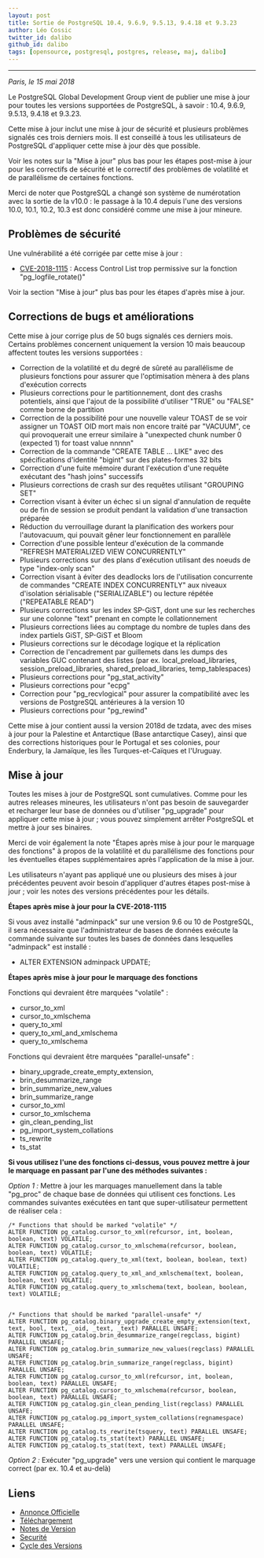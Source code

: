 ```yaml
---
layout: post
title: Sortie de PostgreSQL 10.4, 9.6.9, 9.5.13, 9.4.18 et 9.3.23
author: Léo Cossic
twitter_id: dalibo
github_id: dalibo
tags: [opensource, postgresql, postgres, release, maj, dalibo]
---
```


---

*Paris, le 15 mai 2018*



Le PostgreSQL Global Development Group vient de publier une mise à jour pour toutes les versions supportées de PostgreSQL, à savoir : 10.4, 9.6.9, 9.5.13, 9.4.18 et 9.3.23.

<!--MORE-->

Cette mise à jour inclut une mise à jour de sécurité et plusieurs problèmes signalés ces trois derniers mois.
Il est conseillé à tous les utilisateurs de PostgreSQL d'appliquer cette mise à jour dès que possible.

Voir les notes sur la "Mise à jour" plus bas pour les étapes post-mise à jour pour les correctifs de sécurité et le correctif des problèmes de volatilité et de parallélisme de certaines fonctions.

Merci de noter que PostgreSQL a changé son système de numérotation avec la sortie de la v10.0 : le passage à la 10.4 depuis l'une des versions 10.0, 10.1, 10.2, 10.3 est donc considéré comme une mise à jour mineure.
 
## Problèmes de sécurité

Une vulnérabilité a été corrigée par cette mise à jour :

   * [CVE-2018-1115](https://cve.mitre.org/cgi-bin/cvename.cgi?name=CVE-2018-1115) : Access Control List trop permissive sur la fonction "pg_logfile_rotate()"

Voir la section "Mise à jour" plus bas pour les étapes d'après mise à jour.
 
## Corrections de bugs et améliorations

Cette mise à jour corrige plus de 50 bugs signalés ces derniers mois. Certains problèmes concernent uniquement la version 10 mais beaucoup affectent toutes les versions supportées :

   * Correction de la volatilité et du degré de sûreté au parallélisme de plusieurs fonctions pour assurer que l'optimisation mènera à des plans d'exécution corrects
   * Plusieurs corrections pour le partitionnement, dont des crashs potentiels, ainsi que l'ajout de la possibilité d'utiliser "TRUE" ou "FALSE" comme borne de partition
   * Correction de la possibilité pour une nouvelle valeur TOAST de se voir assigner un TOAST OID mort mais non encore traité par "VACUUM", ce qui provoquerait une erreur similaire à "unexpected chunk number 0 (expected 1) for toast value nnnnn"
   * Correction de la commande "CREATE TABLE ... LIKE" avec des spécifications d'identité "bigint" sur des plates-formes 32 bits
   * Correction d'une fuite mémoire durant l'exécution d'une requête exécutant des "hash joins" successifs
   * Plusieurs corrections de crash sur des requêtes utilisant "GROUPING SET"
   * Correction visant à éviter un échec si un signal d'annulation de requête ou de fin de session se produit pendant la validation d'une transaction préparée
   * Réduction du verrouillage durant la planification des workers pour l'autovacuum, qui pouvait gêner leur fonctionnement en parallèle
   * Correction d'une possible lenteur d'exécution de la commande "REFRESH MATERIALIZED VIEW CONCURRENTLY"
   * Plusieurs corrections sur des plans d'exécution utilisant des noeuds de type "index-only scan"
   * Correction visant à éviter des deadlocks lors de l'utilisation concurrente de commandes "CREATE INDEX CONCURRENTLY" aux niveaux d'isolation sérialisable ("SERIALIZABLE") ou lecture répétée ("REPEATABLE READ")
   * Plusieurs corrections sur les index SP-GiST, dont une sur les recherches sur une colonne "text" prenant en compte le collationnement
   * Plusieurs corrections liées au comptage du nombre de tuples dans des index partiels GiST, SP-GiST et Bloom
   * Plusieurs corrections sur le décodage logique et la réplication
   * Correction de l'encadrement par guillemets dans les dumps des variables GUC contenant des listes (par ex. local_preload_libraries, session_preload_libraries, shared_preload_libraries, temp_tablespaces)
   * Plusieurs corrections pour "pg_stat_activity"
   * Plusieurs corrections pour "ecpg"
   * Correction pour "pg_recvlogical" pour assurer la compatibilité avec les versions de PostgreSQL antérieures à la version 10
   * Plusieurs corrections pour "pg_rewind"

Cette mise à jour contient aussi la version 2018d de tzdata, avec des mises à jour pour la Palestine et Antarctique (Base antarctique Casey), ainsi que des corrections historiques pour le Portugal et ses colonies, pour Enderbury, la Jamaïque, les Îles Turques-et-Caïques et l'Uruguay.
 
## Mise à jour
Toutes les mises à jour de PostgreSQL sont cumulatives. Comme pour les autres releases mineures, les utilisateurs n'ont pas besoin de sauvegarder et recharger leur base de données ou d'utiliser "pg_upgrade" pour appliquer cette mise à jour ; vous pouvez simplement arrêter PostgreSQL et mettre à jour ses binaires.
 
Merci de voir également la note "Étapes après mise à jour pour le marquage des fonctions" à propos de la volatilité et du parallélisme des fonctions pour les éventuelles étapes supplémentaires après l'application de la mise à jour.
 
Les utilisateurs n'ayant pas appliqué une ou plusieurs des mises à jour précédentes peuvent avoir besoin d'appliquer d'autres étapes post-mise à jour ; voir les notes des versions précédentes pour les détails.
 
**Étapes après mise à jour pour la CVE-2018-1115**

Si vous avez installé "adminpack" sur une version 9.6 ou 10 de PostgreSQL, il sera nécessaire que l'administrateur de bases de données exécute la commande suivante sur toutes les bases de données dans lesquelles "adminpack" est installé :
 
   * ALTER EXTENSION adminpack UPDATE;

 
**Étapes après mise à jour pour le marquage des fonctions**

Fonctions qui devraient être marquées "volatile" :
 
   * cursor_to_xml
   * cursor_to_xmlschema
   * query_to_xml
   * query_to_xml_and_xmlschema
   * query_to_xmlschema
 
Fonctions qui devraient être marquées "parallel-unsafe" :
 
   * binary_upgrade_create_empty_extension,
   * brin_desummarize_range
   * brin_summarize_new_values
   * brin_summarize_range
   * cursor_to_xml
   * cursor_to_xmlschema
   * gin_clean_pending_list
   * pg_import_system_collations
   * ts_rewrite
   * ts_stat
 
**Si vous utilisez l'une des fonctions ci-dessus, vous pouvez mettre à jour le marquage en passant par l'une des méthodes suivantes :**
 
_Option 1 :_ Mettre à jour les marquages manuellement dans la table "pg_proc" de chaque base de données qui utilisent ces fonctions. Les commandes suivantes exécutées en tant que super-utilisateur permettent de réaliser cela :
   
    /* Functions that should be marked "volatile" */
    ALTER FUNCTION pg_catalog.cursor_to_xml(refcursor, int, boolean, boolean, text) VOLATILE;
    ALTER FUNCTION pg_catalog.cursor_to_xmlschema(refcursor, boolean, boolean, text) VOLATILE;
    ALTER FUNCTION pg_catalog.query_to_xml(text, boolean, boolean, text) VOLATILE;
    ALTER FUNCTION pg_catalog.query_to_xml_and_xmlschema(text, boolean, boolean, text) VOLATILE;
    ALTER FUNCTION pg_catalog.query_to_xmlschema(text, boolean, boolean, text) VOLATILE;


    /* Functions that should be marked "parallel-unsafe" */
    ALTER FUNCTION pg_catalog.binary_upgrade_create_empty_extension(text, text, bool, text, _oid, _text, _text) PARALLEL UNSAFE;
    ALTER FUNCTION pg_catalog.brin_desummarize_range(regclass, bigint) PARALLEL UNSAFE;
    ALTER FUNCTION pg_catalog.brin_summarize_new_values(regclass) PARALLEL UNSAFE;
    ALTER FUNCTION pg_catalog.brin_summarize_range(regclass, bigint) PARALLEL UNSAFE;
    ALTER FUNCTION pg_catalog.cursor_to_xml(refcursor, int, boolean, boolean, text) PARALLEL UNSAFE;
    ALTER FUNCTION pg_catalog.cursor_to_xmlschema(refcursor, boolean, boolean, text) PARALLEL UNSAFE;
    ALTER FUNCTION pg_catalog.gin_clean_pending_list(regclass) PARALLEL UNSAFE;
    ALTER FUNCTION pg_catalog.pg_import_system_collations(regnamespace) PARALLEL UNSAFE;
    ALTER FUNCTION pg_catalog.ts_rewrite(tsquery, text) PARALLEL UNSAFE;
    ALTER FUNCTION pg_catalog.ts_stat(text) PARALLEL UNSAFE;
    ALTER FUNCTION pg_catalog.ts_stat(text, text) PARALLEL UNSAFE;


_Option 2 :_ Exécuter "pg_upgrade" vers une version qui contient le marquage correct (par ex. 10.4 et au-delà)

## Liens

   * [Annonce Officielle](https://www.postgresql.org/about/news/1851/)
   * [Téléchargement](https://www.postgresql.org/download/)
   * [Notes de Version](https://www.postgresql.org/docs/current/static/release.html)
   * [Securité](https://www.postgresql.org/support/security/)
   * [Cycle des Versions](https://www.postgresql.org/support/versioning/)
  
  
